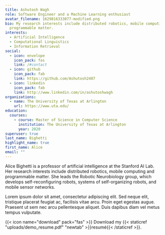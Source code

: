 ```yaml
---
title: Ashutosh Wagh
role: Software Engineer and a Machine Learning enthusiast
avatar_filename: 1629816333077-modified.png
bio: My research interests include distributed robotics, mobile computing and
  programmable matter.
interests:
  - Artificial Intelligence
  - Computational Linguistics
  - Information Retrieval
social:
  - icon: envelope
    icon_pack: fas
    link: /#contact
  - icon: github
    icon_pack: fab
    link: https://github.com/Ashutosh2407
  - icon: linkedin
    icon_pack: fab
    link: http://www.linkedin.com/in/ashutoshwagh
organizations:
  - name: The University of Texas at Arlington
    url: https://www.uta.edu/
education:
  courses:
    - course: Master of Science in Computer Science
      institution: The University of Texas at Arlington
      year: 2020
superuser: true
last_name: Bighetti
highlight_name: true
first_name: Alice
email: ""
---
```


Alice Bighetti is a professor of artificial intelligence at the Stanford AI Lab. Her research interests include distributed robotics, mobile computing and programmable matter. She leads the Robotic Neurobiology group, which develops self-reconfiguring robots, systems of self-organizing robots, and mobile sensor networks.

Lorem ipsum dolor sit amet, consectetur adipiscing elit. Sed neque elit, tristique placerat feugiat ac, facilisis vitae arcu. Proin eget egestas augue. Praesent ut sem nec arcu pellentesque aliquet. Duis dapibus diam vel metus tempus vulputate.

{{< icon name="download" pack="fas" >}} Download my {{< staticref "uploads/demo_resume.pdf" "newtab" >}}resumé{{< /staticref >}}.
